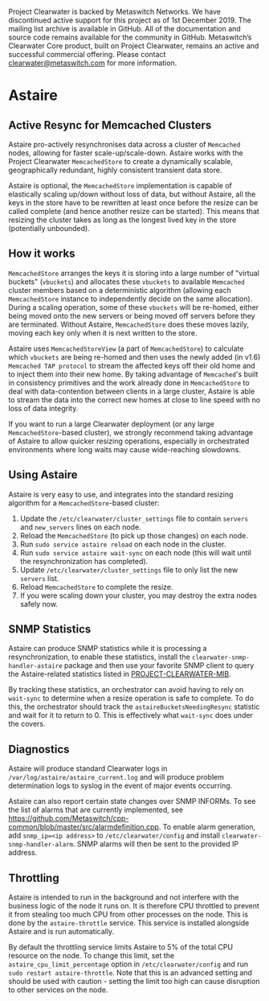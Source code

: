 Project Clearwater is backed by Metaswitch Networks.  We have discontinued active support for this project as of 1st December 2019.  The mailing list archive is available in GitHub.  All of the documentation and source code remains available for the community in GitHub.  Metaswitch’s Clearwater Core product, built on Project Clearwater, remains an active and successful commercial offering.  Please contact clearwater@metaswitch.com for more information.

# Astaire

## Active Resync for Memcached Clusters

Astaire pro-actively resynchronises data across a cluster of `Memcached` nodes, allowing for faster scale-up/scale-down.  Astaire works with the Project Clearwater `MemcachedStore` to create a dynamically scalable, geographically redundant, highly consistent transient data store.

Astaire is optional, the `MemcachedStore` implementation is capable of elastically scaling up/down without loss of data, but without Astaire, all the keys in the store have to be rewritten at least once before the resize can be called complete (and hence another resize can be started).  This means that resizing the cluster takes as long as the longest lived key in the store (potentially unbounded).

## How it works

`MemcachedStore` arranges the keys it is storing into a large number of "virtual buckets" (`vbuckets`) and allocates these `vbuckets` to available `Memcached` cluster members based on a deterministic algorithm (allowing each `MemcachedStore` instance to independently decide on the same allocation).  During a scaling operation, some of these `vbuckets` will be re-homed, either being moved onto the new servers or being moved off servers before they are terminated.  Without Astaire, `MemcachedStore` does these moves lazily, moving each key only when it is next written to the store.

Astaire uses `MemcachedStoreView` (a part of `MemcachedStore`) to calculate which `vbuckets` are being re-homed and then uses the newly added (in v1.6) `Memcached TAP protocol` to stream the affected keys off their old home and to inject them into their new home.  By taking advantage of `Memcached`'s built in consistency primitives and the work already done in `MemcachedStore` to deal with data-contention between clients in a large cluster, Astaire is able to stream the data into the correct new homes at close to line speed with no loss of data integrity.

If you want to run a large Clearwater deployment (or any large `MemcachedStore`-based cluster), we strongly recommend taking advantage of Astaire to allow quicker resizing operations, especially in orchestrated environments where long waits may cause wide-reaching slowdowns.

## Using Astaire

Astaire is very easy to use, and integrates into the standard resizing algorithm for a `MemcachedStore`-based cluster:

1. Update the `/etc/clearwater/cluster_settings` file to contain `servers` and `new_servers` lines on each node.
1. Reload the `MemcachedStore` (to pick up those changes) on each node.
1. Run `sudo service astaire reload` on each node in the cluster.
1. Run `sudo service astaire wait-sync` on each node (this will wait until the resynchronization has completed).
1. Update `/etc/clearwater/cluster_settings` file to only list the new `servers` list.
1. Reload `MemcachedStore` to complete the resize.
1. If you were scaling down your cluster, you may destroy the extra nodes safely now.

## SNMP Statistics

Astaire can produce SNMP statistics while it is processing a resynchronization, to enable these statistics, install the `clearwater-snmp-handler-astaire` package and then use your favorite SNMP client to query the Astaire-related statistics listed in [PROJECT-CLEARWATER-MIB](https://raw.githubusercontent.com/Metaswitch/clearwater-snmp-handlers/master/PROJECT-CLEARWATER-MIB).

By tracking these statistics, an orchestrator can avoid having to rely on `wait-sync` to determine when a resize operation is safe to complete.  To do this, the orchestrator should track the `astaireBucketsNeedingResync` statistic and wait for it to return to 0.  This is effectively what `wait-sync` does under the covers.

## Diagnostics

Astaire will produce standard Clearwater logs in `/var/log/astaire/astaire_current.log` and will produce problem determination logs to syslog in the event of major events occurring.

Astaire can also report certain state changes over SNMP INFORMs.  To see the list of alarms that are currently implemented, see <https://github.com/Metaswitch/cpp-common/blob/master/src/alarmdefinition.cpp>.  To enable alarm generation, add `snmp_ip=<ip address>` to `/etc/clearwater/config` and install `clearwater-snmp-handler-alarm`.  SNMP alarms will then be sent to the provided IP address.

## Throttling

Astaire is intended to run in the background and not interfere with the business logic of the node it runs on. It is therefore CPU throttled to prevent it from stealing too much CPU from other processes on the node. This is done by the `astaire-throttle` service. This service is installed alongside Astaire and is run automatically.

By default the throttling service limits Astaire to 5% of the total CPU resource on the node. To change this limit, set the `astaire_cpu_limit_percentage` option in `/etc/clearwater/config` and run `sudo restart astaire-throttle`. Note that this is an advanced setting and should be used with caution - setting the limit too high can cause disruption to other services on the node.

